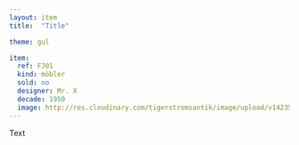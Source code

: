```yaml
---
layout: item
title:  "Title"

theme: gul

item:
  ref: FJ01
  kind: möbler
  sold: no
  designer: Mr. X
  decade: 1950
  image: http://res.cloudinary.com/tigerstromsantik/image/upload/v1423508171/Karmstol_senbarock_9.500_ca44jf.jpg
---
```


Text
